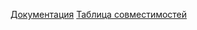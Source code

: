 
[Документация](https://www.typescriptlang.org/docs/handbook/2/everyday-types.html#null-and-undefined)
[Таблица совместимостей](https://www.typescriptlang.org/docs/handbook/type-compatibility.html#subtype-vs-assignment)
